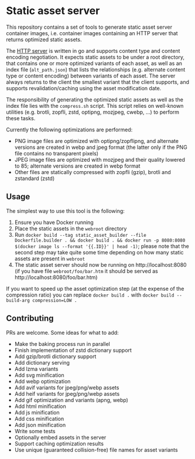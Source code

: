 # Static asset server

This repository contains a set of tools to generate static asset server container images, i.e. container images containing an HTTP server that returns optimized static assets.

The [HTTP server](cmd/server/main.go) is written in go and supports content type and content encoding negotiation. It expects static assets to be under a root directory, that contains one or more optimized variants of each asset, as well as an index file (`alt_path.json`) that lists the relationships (e.g. alternate content type or content encoding) between variants of each asset. The server always returns to the client the smallest variant that the client supports, and supports revalidation/caching using the asset modification date.

The responsibility of generating the optimized static assets as well as the index file lies with the `compress.sh` script. This script relies on well-known utilities (e.g. brotli, zopfli, zstd, optipng, mozjpeg, cwebp, ...) to perform these tasks.

Currently the following optimizations are performed:

- PNG image files are optimized with optipng/zopflipng, and alternate versions are created in webp and jpeg format (the latter only if the PNG file contains no transparent pixels)
- JPEG image files are optimized with mozjpeg and their quality lowered to 85; alternate versions are created in webp format
- Other files are statically compressed with zopfli (gzip), brotli and zstandard (zstd)

## Usage

The simplest way to use this tool is the following:

1. Ensure you have Docker running
2. Place the static assets in the `webroot` directory
3. Run `docker build --tag static_asset_builder --file Dockerfile.builder . && docker build . && docker run -p 8080:8080 $(docker image ls --format '{{.ID}}' | head -1)`; please note that the second step may take quite some time depending on how many static assets are present in `webroot`
4. The static asset server should now be running on http://localhost:8080 (if you have file `webroot/foo/bar.htm` it should be served as http://localhost:8080/foo/bar.htm)

If you want to speed up the asset optimization step (at the expense of the compression ratio) you can replace `docker build .` with `docker build --build-arg compression=LOW .`

## Contributing

PRs are welcome. Some ideas for what to add:

- Make the baking process run in parallel
- Finish implementation of zstd dictionary support
- Add gzip/brotli dictionary support
- Add dictionary serving
- Add lzma variants
- Add svg minification
- Add webp optimization
- Add avif variants for jpeg/png/webp assets
- Add heif variants for jpeg/png/webp assets
- Add gif optimization and variants (apng, webp)
- Add html minification
- Add js minification
- Add css minification
- Add json minification
- Write some tests
- Optionally embed assets in the server
- Support caching optimization results
- Use unique (guaranteed collision-free) file names for asset variants

